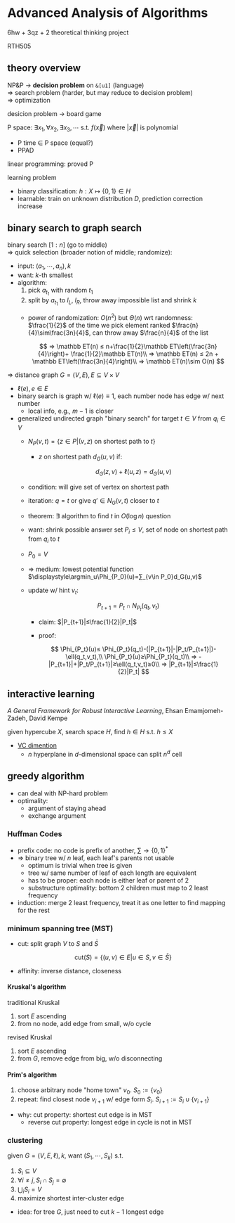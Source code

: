 <!-- toc -->
# Advanced Analysis of Algorithms

6hw + 3qz + 2 theoretical thinking project

RTH505

## theory overview

NP&P → **decision problem** on `&[u1]` (language)\
⇒ search problem (harder, but may reduce to decision problem)\
⇒ optimization

desicion problem → board game

P space: $∃x_1, ∀x_2, ∃x_3, \cdots\text{ s.t.
}f(\vec x)$ where $|\vec x|$ is polynomial

- P time $\in$ P space (equal?)
- PPAD

linear programming: proved P

learning problem

- binary classification: $h:X\mapsto\{0,1\}\in H$
- learnable: train on unknown distribution $D$,
    prediction correction increase

## binary search to graph search

binary search $[1:n]$ (go to middle)\
⇒ quick selection (broader notion of middle; randomize):

- input: $(a_1,\cdots,a_n),k$
- want: $k$-th smallest
- algorithm:
    1. pick $a_{t_1}$ with random $t_1$
    1. split by $a_{t_1}$ to $l_L$, $l_R$, throw away impossible list and
        shrink $k$
    - power of randomization: $O(n^2)$ but $\Theta(n)$ wrt randomness:\
        $\frac{1}{2}$ of
        the time we pick element ranked $\frac{n}{4}\sim\frac{3n}{4}$,
        can throw away $\frac{n}{4}$ of the list

        $$
        ⇒ \mathbb ET(n) ≤ n+\frac{1}{2}\mathbb ET\left(\frac{3n}{4}\right)+
        \frac{1}{2}\mathbb ET(n)\\
        ⇒ \mathbb ET(n) ≤ 2n + \mathbb ET\left(\frac{3n}{4}\right)\\
        ⇒ \mathbb ET(n)\sim O(n)
        $$

⇒ distance graph $G=(V,E),E\subseteq V × V$

- $\ell(e),e\in E$
- binary search is graph w/ $\ell(e)\equiv 1$,
    each number node has edge w/ next number
    - local info, e.g., $m-1$ is closer
- generalized undirected graph "binary search" for target $t\in V$ from
    $q_i\in V$
    - $N_P(v,t)=\{z\in P|(v,z)\text{ on shortest path to }t\}$
        - $z$ on shortest path $d_G(u,v)$ if:

            $$
            d_G(z,v)+\ell(u,z)=d_G(u,v)
            $$
    - condition: will give set of vertex on shortest path
    - iteration: $q=t$ or give $q'\in N_G(v,t)$ closer to $t$
    - theorem: ∃ algorithm to find $t$ in $O(\log n)$ question
    - want: shrink possible answer set $P_i≤V$, set of node on
        shortest path from $q_i$ to $t$
    - $P_0=V$
    - ⇒ medium:
        lowest potential function
        $\displaystyle\argmin_u\Phi_{P_0}(u)=∑_{v\in P_0}d_G(u,v)$
    - update w/ hint $v_t$:

        $$
        P_{t+1}=P_t\cap N_{P_t}(q_t,v_t)
        $$

        - claim: $|P_{t+1}|≤\frac{1}{2}|P_t|$
        - proof:

            $$
            \Phi_{P_t}(u)≤
            \Phi_{P_t}(q_t)-(|P_{t+1}|-|P_t/P_{t+1}|)-\ell(q_t,v_t),\\
            \Phi_{P_t}(u)≥\Phi_{P_t}(q_t)\\
            ⇒ -|P_{t+1}|+|P_t/P_{t+1}|≥\ell(q_t,v_t)≥0\\
            ⇒ |P_{t+1}|≤\frac{1}{2}|P_t|
            $$

## interactive learning

*A General Framework for Robust Interactive Learning*, Ehsan Emamjomeh-Zadeh,
David Kempe

given hypercube $X$, search space $H$, find $h\in H$ s.t. $h≤X$

- [VC dimention](stats303.html#vapnik-chervonenkis-dimension-vc-dimension)
    - $n$ hyperplane in $d$-dimensional space can split $n^d$ cell

## greedy algorithm

- can deal with NP-hard problem
- optimality:
    - argument of staying ahead
    - exchange argument

### Huffman Codes

- prefix code: no code is prefix of another, $∑ → \{0,1\}^*$
- ⇒ binary tree w/ $n$ leaf, each leaf's parents not usable
    - optimum is trivial when tree is given
    - tree w/ same number of leaf of each length are equivalent
    - has to be proper: each node is either leaf or parent of 2
    - substructure optimality: bottom 2 children must map to
        2 least frequency
- induction: merge 2 least frequency, treat it as one letter to
    find mapping for the rest

### minimum spanning tree (MST)

- cut: split graph $V$ to $S$ and $\bar S$

    $$
    \text{cut}(S)=\{(u,v)\in E|u\in S,v\in\bar S\}
    $$

- affinity: inverse distance, closeness

#### Kruskal's algorithm

traditional Kruskal

1. sort $E$ ascending
1. from no node, add edge from small, w/o cycle

revised Kruskal

1. sort $E$ ascending
1. from $G$, remove edge from big, w/o disconnecting

#### Prim's algorithm

1. choose arbitrary node "home town" $v_0$. $S_0:=\{v_0\}$
1. repeat: find closest node $v_{i+1}$ w/ edge form $S_i$.
    $S_{i+1}:=S_i\cup\{v_{i+1}\}$

- why: cut property: shortest cut edge is in MST
    - reverse cut property: longest edge in cycle is not in MST

### clustering

given $G=(V,E,\ell), k$, want $(S_1,\cdots,S_k)$ s.t.

1. $S_i\subseteq V$
1. $∀i≠j,S_i\cap S_j = ∅$
1. $\bigcup_i S_i=V$
1. maximize shortest inter-cluster edge

- idea: for tree $G$, just need to cut $k-1$ longest edge
